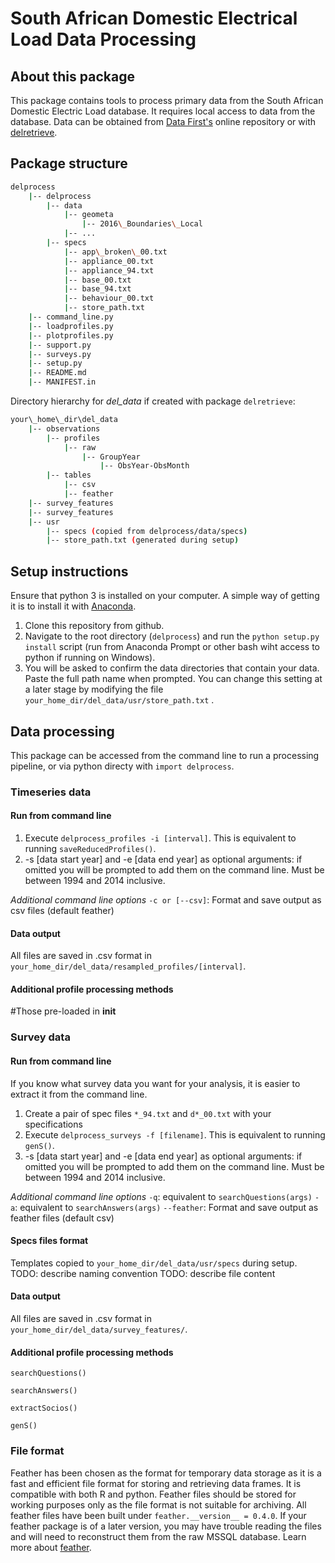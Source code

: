 # South African Domestic Electrical Load Data Processing

## About this package

This package contains tools to process primary data from the South African Domestic Electric Load database. It requires local access to data from the database. Data can be obtained from [Data First's](https://www.datafirst.uct.ac.za/dataportal/) online repository or with [delretrieve](https://github.com/wiebket/delretrieve).

## Package structure

```bash
delprocess
    |-- delprocess
        |-- data
    	    |-- geometa
                |-- 2016\_Boundaries\_Local
		    |-- ...
		|-- specs
		    |-- app\_broken\_00.txt
		    |-- appliance_00.txt
		    |-- appliance_94.txt	
		    |-- base_00.txt
		    |-- base_94.txt	
		    |-- behaviour_00.txt
		    |-- store_path.txt
	|-- command_line.py
	|-- loadprofiles.py
	|-- plotprofiles.py
	|-- support.py
	|-- surveys.py
    |-- setup.py
    |-- README.md
    |-- MANIFEST.in
```
Directory hierarchy for *del_data* if created with package `delretrieve`:
```bash
your\_home\_dir\del_data
	|-- observations
	    |-- profiles
		    |-- raw
			    |-- GroupYear
				    |-- ObsYear-ObsMonth
	    |-- tables
		    |-- csv
		    |-- feather
	|-- survey_features
	|-- survey_features
	|-- usr
	    |-- specs (copied from delprocess/data/specs)
	    |-- store_path.txt (generated during setup)
```

## Setup instructions
Ensure that python 3 is installed on your computer. A simple way of getting it is to install it with [Anaconda](https://conda.io/docs/user-guide/install/index.html). 

1. Clone this repository from github.
2. Navigate to the root directory (`delprocess`) and run the `python setup.py install` script (run from Anaconda Prompt or other bash wiht access to python if running on Windows).
3. You will be asked to confirm the data directories that contain your data. Paste the full path name when prompted. You can change this setting at a later stage by modifying the file `your_home_dir/del_data/usr/store_path.txt` .

## Data processing
This package can be accessed from the command line to run a processing pipeline, or via python directy with `import delprocess`.

### Timeseries data

#### Run from command line
1. Execute `delprocess_profiles -i [interval]`. This is equivalent to running `saveReducedProfiles()`.
2. -s [data start year] and -e [data end year] as optional arguments: if omitted you will be prompted to add them on the command line. Must be between 1994 and 2014 inclusive.

_Additional command line options_
`-c or [--csv]`: Format and save output as csv files (default feather)

#### Data output
All files are saved in .csv format in `your_home_dir/del_data/resampled_profiles/[interval]`.

#### Additional profile processing methods
#Those pre-loaded in __init__


### Survey data

#### Run from command line
If you know what survey data you want for your analysis, it is easier to extract it from the command line.
1. Create a pair of spec files `*_94.txt` and `d*_00.txt` with your specifications
2. Execute `delprocess_surveys -f [filename]`. This is equivalent to running `genS()`.
3. -s [data start year] and -e [data end year] as optional arguments: if omitted you will be prompted to add them on the command line. Must be between 1994 and 2014 inclusive.

_Additional command line options_
`-q`: equivalent to `searchQuestions(args)`
`-a`: equivalent to `searchAnswers(args)`
`--feather`: Format and save output as feather files (default csv)

#### Specs files format
Templates copied to `your_home_dir/del_data/usr/specs` during setup.
TODO: describe naming convention
TODO: describe file content

#### Data output
All files are saved in .csv format in `your_home_dir/del_data/survey_features/`.

#### Additional profile processing methods

`searchQuestions()`

`searchAnswers()`

`extractSocios()`

`genS()`


### File format
Feather has been chosen as the format for temporary data storage as it is a fast and efficient file format for storing and retrieving data frames. It is compatible with both R and python. Feather files should be stored for working purposes only as the file format is not suitable for archiving. All feather files have been built under `feather.__version__ = 0.4.0`. If your feather package is of a later version, you may have trouble reading the files and will need to reconstruct them from the raw MSSQL database. Learn more about [feather](https://github.com/wesm/feather).
